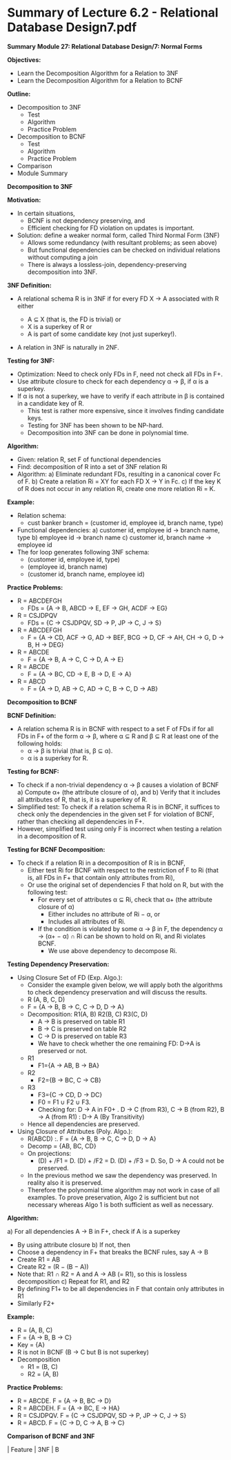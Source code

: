 #  Summary of Lecture 6.2 - Relational Database Design7.pdf 
**Summary**
**Module 27: Relational Database Design/7: Normal Forms**

**Objectives:**

- Learn the Decomposition Algorithm for a Relation to 3NF
- Learn the Decomposition Algorithm for a Relation to BCNF

**Outline:**

- Decomposition to 3NF
    - Test
    - Algorithm
    - Practice Problem
- Decomposition to BCNF
    - Test
    - Algorithm
    - Practice Problem
- Comparison
- Module Summary

**Decomposition to 3NF**

**Motivation:**

- In certain situations,
    - BCNF is not dependency preserving, and
    - Efficient checking for FD violation on updates is important.
- Solution: define a weaker normal form, called Third Normal Form (3NF)
    - Allows some redundancy (with resultant problems; as seen above)
    - But functional dependencies can be checked on individual relations without computing a join
    - There is always a lossless-join, dependency-preserving decomposition into 3NF.

**3NF Definition:**

- A relational schema R is in 3NF if for every FD X → A associated with R either
    - A ⊆ X (that is, the FD is trivial) or
    - X is a superkey of R or
    - A is part of some candidate key (not just superkey!).

- A relation in 3NF is naturally in 2NF.

**Testing for 3NF:**

- Optimization: Need to check only FDs in F, need not check all FDs in F+.
- Use attribute closure to check for each dependency α → β, if α is a superkey.
- If α is not a superkey, we have to verify if each attribute in β is contained in a candidate key of R.
    - This test is rather more expensive, since it involves finding candidate keys.
    - Testing for 3NF has been shown to be NP-hard.
    - Decomposition into 3NF can be done in polynomial time.

**Algorithm:**

- Given: relation R, set F of functional dependencies
- Find: decomposition of R into a set of 3NF relation Ri
- Algorithm:
    a) Eliminate redundant FDs, resulting in a canonical cover Fc of F.
    b) Create a relation Ri = XY for each FD X → Y in Fc.
    c) If the key K of R does not occur in any relation Ri, create one more relation Ri = K.

**Example:**

- Relation schema:
    - cust banker branch = (customer id, employee id, branch name, type)
- Functional dependencies:
    a) customer id, employee id → branch name, type
    b) employee id → branch name
    c) customer id, branch name → employee id
- The for loop generates following 3NF schema:
    - (customer id, employee id, type)
    - (employee id, branch name)
    - (customer id, branch name, employee id)

**Practice Problems:**

- R = ABCDEFGH
    - FDs = {A → B, ABCD → E, EF → GH, ACDF → EG}
- R = CSJDPQV
    - FDs = {C → CSJDPQV, SD → P, JP → C, J → S}
- R = ABCDEFGH
    - F = {A → CD, ACF → G, AD → BEF, BCG → D, CF → AH, CH → G, D → B, H → DEG}
- R = ABCDE
    - F = {A → B, A → C, C → D, A → E}
- R = ABCDE
    - F = {A → BC, CD → E, B → D, E → A}
- R = ABCD
    - F = {A → D, AB → C, AD → C, B → C, D → AB}

**Decomposition to BCNF**

**BCNF Definition:**

- A relation schema R is in BCNF with respect to a set F of FDs if for all FDs in F+ of the form α → β, where α ⊆ R and β ⊆ R at least one of the following holds:
    - α → β is trivial (that is, β ⊆ α).
    - α is a superkey for R.

**Testing for BCNF:**

- To check if a non-trivial dependency α → β causes a violation of BCNF
    a) Compute α+ (the attribute closure of α), and
    b) Verify that it includes all attributes of R, that is, it is a superkey of R.
- Simplified test: To check if a relation schema R is in BCNF, it suffices to check only the dependencies in the given set F for violation of BCNF, rather than checking all dependencies in F+.
- However, simplified test using only F is incorrect when testing a relation in a decomposition of R.

**Testing for BCNF Decomposition:**

- To check if a relation Ri in a decomposition of R is in BCNF,
    - Either test Ri for BCNF with respect to the restriction of F to Ri (that is, all FDs in F+ that contain only attributes from Ri),
    - Or use the original set of dependencies F that hold on R, but with the following test:
        - For every set of attributes α ⊆ Ri, check that α+ (the attribute closure of α)
            - Either includes no attribute of Ri − α, or
            - Includes all attributes of Ri.
        - If the condition is violated by some α → β in F, the dependency α → (α+ − α) ∩ Ri can be shown to hold on Ri, and Ri violates BCNF.
            - We use above dependency to decompose Ri.

**Testing Dependency Preservation:**

- Using Closure Set of FD (Exp. Algo.):
    - Consider the example given below, we will apply both the algorithms to check dependency preservation and will discuss the results.
    - R (A, B, C, D)
    - F = {A → B, B → C, C → D, D → A}
    - Decomposition: R1(A, B) R2(B, C) R3(C, D)
        - A → B is preserved on table R1
        - B → C is preserved on table R2
        - C → D is preserved on table R3
        - We have to check whether the one remaining FD: D→A is preserved or not.
    - R1
        - F1={A → AB, B → BA}
    - R2
        - F2={B → BC, C → CB}
    - R3
        - F3={C → CD, D → DC}
        - F0 = F1 ∪ F2 ∪ F3.
        - Checking for: D → A in F0+
        . D → C (from R3), C → B (from R2), B → A (from R1) : D→ A (By Transitivity)
    - Hence all dependencies are preserved.
- Using Closure of Attributes (Poly. Algo.):
    - R(ABCD) :. F = {A → B, B → C, C → D, D → A}
    - Decomp = {AB, BC, CD}
    - On projections:
        - (D) + /F1 = D. (D) + /F2 = D. (D) + /F3 = D. So, D → A could not be preserved.
    - In the previous method we saw the dependency was preserved. In reality also it is preserved.
    - Therefore the polynomial time algorithm may not work in case of all examples. To prove preservation, Algo 2 is sufficient but not necessary whereas Algo 1 is both sufficient as well as necessary.

**Algorithm:**

a) For all dependencies A → B in F+, check if A is a superkey
- By using attribute closure
b) If not, then
- Choose a dependency in F+ that breaks the BCNF rules, say A → B
- Create R1 = AB
- Create R2 = (R − (B − A))
- Note that: R1 ∩ R2 = A and A → AB (= R1), so this is lossless decomposition
c) Repeat for R1, and R2
- By defining F1+ to be all dependencies in F that contain only attributes in R1
- Similarly F2+

**Example:**

- R = (A, B, C)
- F = {A → B, B → C}
- Key = {A}
- R is not in BCNF (B → C but B is not superkey)
- Decomposition
    - R1 = (B, C)
    - R2 = (A, B)

**Practice Problems:**

- R = ABCDE. F = {A → B, BC → D}
- R = ABCDEH. F = {A → BC, E → HA}
- R = CSJDPQV. F = {C → CSJDPQV, SD → P, JP → C, J → S}
- R = ABCD. F = {C → D, C → A, B → C}

**Comparison of BCNF and 3NF**

| Feature | 3NF | B
